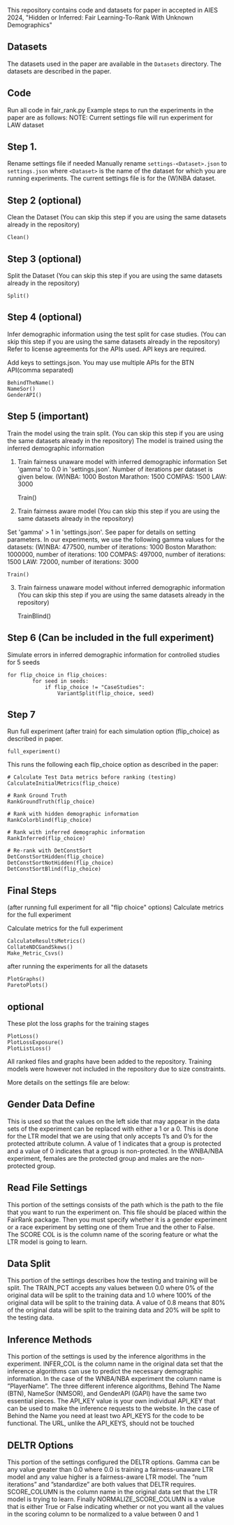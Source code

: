 This repository contains code and datasets for paper in accepted in AIES 2024, "Hidden or Inferred: Fair Learning-To-Rank With Unknown Demographics"

## Datasets ##
The datasets used in the paper are available in the `Datasets` directory. The datasets are described in the paper.

## Code ##

Run all code in fair_rank.py
Example steps to run the experiments in the paper are as follows: NOTE: Current settings file will run experiment for LAW dataset

## Step 1. 
Rename settings file if needed
Manually rename `settings-<Dataset>.json` to `settings.json` where `<Dataset>` is the name of the dataset for which you are
running experiments. The current settings file is for the (W)NBA dataset.

## Step 2 (optional)
Clean the Dataset (You can skip this step if you are using the same datasets already in the repository)

    Clean()

## Step 3 (optional)
Split the Dataset (You can skip this step if you are using the same datasets already in the repository)

    Split()

## Step 4 (optional)
Infer demographic information using the test split for case studies. (You can skip this step if you are using the same datasets already in the repository)
Refer to license agreements for the APIs used. API keys are required.

Add keys to settings.json. You may use multiple APIs for the BTN API(comma separated)
    
    BehindTheName()
    NameSor()
    GenderAPI()

## Step 5 (important)
Train the model using the train split. (You can skip this step if you are using the same datasets already in the repository)
The model is trained using the inferred demographic information
1. Train fairness unaware model with inferred demographic information
Set 'gamma' to 0.0 in 'settings.json'. Number of iterations per dataset is given below.
   (W)NBA: 1000
   Boston Marathon: 1500
   COMPAS: 1500
   LAW: 3000

    Train()

2. Train fairness aware model (You can skip this step if you are using the same datasets already in the repository)

Set 'gamma' > 1 in 'settings.json'. See paper for details on setting parameters.
In our experiments, we use the following gamma values for the datasets:
   (W)NBA: 477500, number of iterations: 1000
   Boston Marathon: 1000000, number of iterations: 100
   COMPAS: 497000, number of iterations: 1500
   LAW: 72000, number of iterations: 3000

    Train()

3. Train fairness unaware model without inferred demographic information (You can skip this step if you are using the same datasets already in the repository)
    
    TrainBlind()

## Step 6 (Can be included in the full experiment)
Simulate errors in inferred demographic information for controlled studies for 5 seeds

    for flip_choice in flip_choices:
            for seed in seeds:
                if flip_choice != "CaseStudies":
                    VariantSplit(flip_choice, seed)


## Step 7
Run full experiment (after train) for each simulation option (flip_choice) as described in paper.
    
    full_experiment() 


This runs the following each flip_choice option as described in the paper:

    # Calculate Test Data metrics before ranking (testing)
    CalculateInitialMetrics(flip_choice)
    
    # Rank Ground Truth
    RankGroundTruth(flip_choice)
    
    # Rank with hidden demographic information
    RankColorblind(flip_choice)
    
    # Rank with inferred demographic information
    RankInferred(flip_choice)
    
    # Re-rank with DetConstSort
    DetConstSortHidden(flip_choice)
    DetConstSortNotHidden(flip_choice)
    DetConstSortBlind(flip_choice)


## Final Steps 
(after running full experiment for all "flip choice" options)
Calculate metrics for the full experiment

Calculate metrics for the full experiment

    CalculateResultsMetrics()
    CollateNDCGandSkews()
    Make_Metric_Csvs()


after running the experiments for all the datasets

    PlotGraphs()
    ParetoPlots()


## optional 
These plot the loss graphs for the training stages

    PlotLoss()
    PlotLossExposure()
    PlotListLoss()


All ranked files and graphs have been added to the repository. Training models were however not included in the repository due to size constraints.

More details on the settings file are below:
## Gender Data Define ##
This is used
so that the values on the left side that may appear in the data sets of the experiment
can be replaced with either a 1 or a 0. This is done for the LTR model that we are using
that only accepts 1’s and 0’s for the protected attribute column. A value of 1 indicates
that a group is protected and a value of 0 indicates that a group is non-protected. In
the WNBA/NBA experiment, females are the protected group and males are the non-
protected group.

## Read File Settings ##

This portion of
the settings consists of the path which is the path to the file that you want to run the
experiment on. This file should be placed within the FairRank package. Then you must
specify whether it is a gender experiment or a race experiment by setting one of them True
and the other to False. The SCORE COL is is the column name of the scoring feature or
what the LTR model is going to learn. 

## Data Split ##
This portion of the settings describes how the testing and training will be split. The TRAIN_PCT
accepts any values between 0.0 where 0% of the original data will be split to the training
data and 1.0 where 100% of the original data will be split to the training data. A value of 0.8
means that 80% of the original data will be split to the training data and 20%
will be split to the testing data.

## Inference Methods ##
This portion of the settings is used by the inference algorithms in the experiment.
INFER_COL is the column name in the original data set that the inference algorithms can
use to predict the necessary demographic information. In the case of the WNBA/NBA
experiment the column name is ”PlayerName”. The three different inference algorithms,
Behind The Name (BTN), NameSor (NMSOR), and GenderAPI (GAPI) have the same
two essential pieces. The API_KEY value is your own individual API_KEY that can be
used to make the inference requests to the website. In the case of Behind the Name
you need at least two API_KEYS for the code to be functional. The URL, unlike the
API_KEYS, should not be touched

## DELTR Options ##
This portion of the settings configured the DELTR options. Gamma can be any value greater
than 0.0 where 0.0 is training a fairness-unaware LTR model and any value higher is a
fairness-aware LTR model. The ”num iterations” and ”standardize” are both values that
DELTR requires. SCORE_COLUMN is the column name in the original data set that the
LTR model is trying to learn. Finally NORMALIZE_SCORE_COLUMN is a value that is either
True or False indicating whether or not you want all the values in the scoring column to
be normalized to a value between 0 and 1

